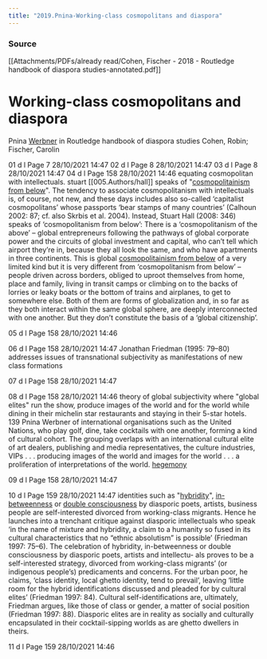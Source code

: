 ```yaml
---
title: "2019.Pnina-Working-class cosmopolitans and diaspora"
---
```

### Source
[[Attachments/PDFs/already read/Cohen, Fischer - 2018 - Routledge handbook of diaspora studies-annotated.pdf]]

# Working-class cosmopolitans and diaspora
Pnina [Werbner](005.Authors/Werbner.md) in Routledge handbook of diaspora studies Cohen, Robin; Fischer, Carolin

01 d l Page 7 28/10/2021 14:47 
02 d l Page 8 28/10/2021 14:47 
03 d l Page 8 28/10/2021 14:47 
04 d l Page 158 28/10/2021 14:46 equating cosmopolitan with intellectuals. stuart [[005.Authors/hall]] speaks of "[cosmopolitainism from below](008.TheoriesAndConcepts/cosmopolitainism%20from%20below.md)". The tendency to associate cosmopolitanism with intellectuals is, of course, not new, and these days includes also so-called ‘capitalist cosmopolitans’ whose passports ‘bear stamps of many countries’ (Calhoun 2002: 87; cf. also Skrbis et al. 2004). Instead, Stuart Hall (2008: 346) speaks of ‘cosmopolitanism from below’: There is a ‘cosmopolitanism of the above’ – global entrepreneurs following the pathways of global corporate power and the circuits of global investment and capital, who can’t tell which airport they’re in, because they all look the same, and who have apartments in three continents. This is global [cosmopolitainism from below](008.TheoriesAndConcepts/cosmopolitainism%20from%20below.md) of a very limited kind but it is very different from ‘cosmopolitanism from below’ – people driven across borders, obliged to uproot themselves from home, place and family, living in transit camps or climbing on to the backs of lorries or leaky boats or the bottom of trains and airplanes, to get to somewhere else. Both of them are forms of globalization and, in so far as they both interact within the same global sphere, are deeply interconnected with one another. But they don’t constitute the basis of a ‘global citizenship’. 

05 d l Page 158 28/10/2021 14:46 

06 d l Page 158 28/10/2021 14:47 Jonathan Friedman (1995: 79–80) addresses issues of transnational subjectivity as manifestations of new class formations 

07 d l Page 158 28/10/2021 14:47 

08 d l Page 158 28/10/2021 14:46 theory of global subjectivity where "global elites" run the show, produce images of the world and for the world while dining in their michelin star restaurants and staying in their 5-star hotels. 139 Pnina Werbner of international organisations such as the United Nations, who play golf, dine, take cocktails with one another, forming a kind of cultural cohort. The grouping overlaps with an international cultural elite of art dealers, publishing and media representatives, the culture industries, VIPs . . . producing images of the world and images for the world . . . a proliferation of interpretations of the world. [hegemony](001.Notes/hegemony.md) 

09 d l Page 158 28/10/2021 14:47 

10 d l Page 159 28/10/2021 14:47 identities such as "[hybridity](hybridity)", [in-betweenness](in-betweenness) or [double consciousness](double%20consciousness) by diasporic poets, artists, business people are self-interested divorced from working-class migrants. Hence he launches into a trenchant critique against diasporic intellectuals who speak ‘in the name of mixture and hybridity, a claim to a humanity so fused in its cultural characteristics that no “ethnic absolutism” is possible’ (Friedman 1997: 75–6). The celebration of hybridity, in-betweenness or double consciousness by diasporic poets, artists and intellectu- als proves to be a self-interested strategy, divorced from working-class migrants’ (or indigenous people’s) predicaments and concerns. For the urban poor, he claims, ‘class identity, local ghetto identity, tend to prevail’, leaving ‘little room for the hybrid identifications discussed and pleaded for by cultural elites’ (Friedman 1997: 84). Cultural self-identifications are, ultimately, Friedman argues, like those of class or gender, a matter of social position (Friedman 1997: 88). Diasporic elites are in reality as socially and culturally encapsulated in their cocktail-sipping worlds as are ghetto dwellers in theirs. 

11 d l Page 159 28/10/2021 14:46 